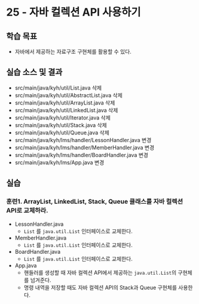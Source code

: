 # 25 - 자바 컬렉션 API 사용하기

## 학습 목표

- 자바에서 제공하는 자료구조 구현체를 활용할 수 있다.


## 실습 소스 및 결과

- src/main/java/kyh/util/List.java 삭제
- src/main/java/kyh/util/AbstractList.java 삭제
- src/main/java/kyh/util/ArrayList.java 삭제
- src/main/java/kyh/util/LinkedList.java 삭제
- src/main/java/kyh/util/Iterator.java 삭제
- src/main/java/kyh/util/Stack.java 삭제
- src/main/java/kyh/util/Queue.java 삭제
- src/main/java/kyh/lms/handler/LessonHandler.java 변경
- src/main/java/kyh/lms/handler/MemberHandler.java 변경
- src/main/java/kyh/lms/handler/BoardHandler.java 변경
- src/main/java/kyh/lms/App.java 변경

## 실습

### 훈련1. ArrayList, LinkedList, Stack, Queue 클래스를 자바 컬렉션 API로 교체하라.

- LessonHandler.java
    - `List` 를 `java.util.List` 인터페이스로 교체한다.
- MemberHandler.java
    - `List` 를 `java.util.List` 인터페이스로 교체한다.
- BoardHandler.java
    - `List` 를 `java.util.List` 인터페이스로 교체한다.
- App.java
    - 핸들러를 생성할 때 자바 컬렉션 API에서 제공하는 `java.util.List`의 구현체를 넘겨준다.
    - 명령 내역을 저장할 때도 자바 컬렉션 API의 Stack과 Queue 구현체를 사용한다.
